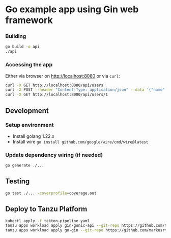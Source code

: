 # Go example app using Gin web framework



### Building

```bash
go build -o api
./api
```

### Accessing the app

Either via browser on <http://localhost:8080> or via `curl`:

```bash
curl -X GET http://localhost:8080/api/users
curl -X POST --header "Content-Type: application/json" --data '{"name":"Test User","email":"test@foo.com"}' http://localhost:8080/api/users
curl -X GET http://localhost:8080/api/users/1
```

## Development

### Setup environment

- Install golang 1.22.x
- Install wire `go install github.com/google/wire/cmd/wire@latest`

### Update dependency wiring (if needed)

```bash
go generate ./...
```

## Testing

```bash
go test ./... -coverprofile=coverage.out
```

## Deploy to Tanzu Platform

```bash
kubectl apply -f tekton-pipeline.yaml
tanzu apps workload apply gin-gonic-api --git-repo https://github.com/markusrt/gin-gonic-api --git-branch main --type web --label apps.tanzu.vmware.com/has-tests=true --tail
tanzu apps workload apply go-gin --git-repo https://github.com/markusrt/go-gin --git-branch main --type web --build-env "BP_KEEP_FILES=templates/*"  --label apps.tanzu.vmware.com/has-tests=true --tail
```